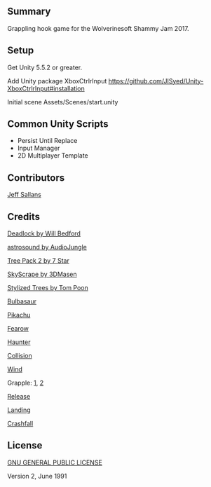 ## Summary

Grappling hook game for the Wolverinesoft Shammy Jam 2017.

## Setup

Get Unity 5.5.2 or greater.

Add Unity package XboxCtrlrInput https://github.com/JISyed/Unity-XboxCtrlrInput#installation

Initial scene Assets/Scenes/start.unity

## Common Unity Scripts

* Persist Until Replace
* Input Manager
* 2D Multiplayer Template

## Contributors
 
[Jeff Sallans](http://github.com/JeffSallans)

## Credits

[Deadlock by Will Bedford](https://soundcloud.com/2-byte/epic-tv-intro)

[astrosound by AudioJungle](https://soundcloud.com/astrosoundmusic/astrosound-upbeat-electronic)

[Tree Pack 2 by 7 Star](https://www.assetstore.unity3d.com/en/#!/content/67117)

[SkyScrape by 3DMasen](https://www.assetstore.unity3d.com/en/#!/content/5006)

[Stylized Trees by Tom Poon](https://www.assetstore.unity3d.com/en/#!/content/49916)

[Bulbasaur](https://www.sounds-resource.com/nintendo_64/pokemonpuzzleleague/sound/2565/)

[Pikachu](http://www.soundboard.com/sb/sound/298335)

[Fearow](http://downloads.khinsider.com/game-soundtracks/album/pokemon-gameboy-sound-collection/167-fearow.mp3)

[Haunter](http://downloads.khinsider.com/game-soundtracks/album/pokemon-gameboy-sound-collection/240-haunter.mp3)

[Collision](http://soundbible.com/2047-Banana-Slap.html)

[Wind](http://soundbible.com/1247-Wind.html)

Grapple: [1](http://soundbible.com/1980-Swords-Collide.html), [2](http://soundbible.com/632-Snow-Ball-Throw-And-Splat.html
)

[Release](http://soundbible.com/906-Drop-Sword.html)

[Landing](http://opengameart.org/content/jump-landing-sound)

[Crashfall](http://soundbible.com/1172-Crash-Large.html)

## License

[GNU GENERAL PUBLIC LICENSE](https://tldrlegal.com/license/gnu-general-public-license-v2)

Version 2, June 1991


